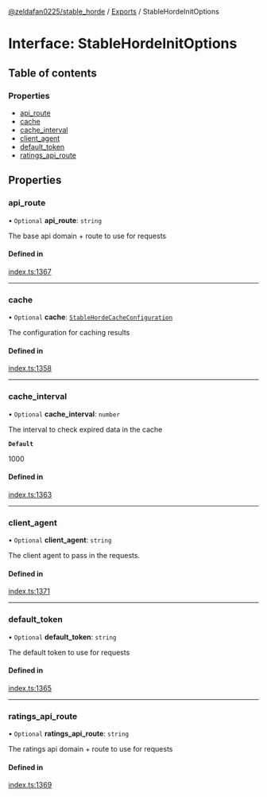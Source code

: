 [@zeldafan0225/stable_horde](../readme.md) / [Exports](../modules.md) / StableHordeInitOptions

# Interface: StableHordeInitOptions

## Table of contents

### Properties

- [api\_route](StableHordeInitOptions.md#api_route)
- [cache](StableHordeInitOptions.md#cache)
- [cache\_interval](StableHordeInitOptions.md#cache_interval)
- [client\_agent](StableHordeInitOptions.md#client_agent)
- [default\_token](StableHordeInitOptions.md#default_token)
- [ratings\_api\_route](StableHordeInitOptions.md#ratings_api_route)

## Properties

### api\_route

• `Optional` **api\_route**: `string`

The base api domain + route to use for requests

#### Defined in

[index.ts:1367](https://github.com/ZeldaFan0225/stable_horde/blob/b03d78a/index.ts#L1367)

___

### cache

• `Optional` **cache**: [`StableHordeCacheConfiguration`](StableHordeCacheConfiguration.md)

The configuration for caching results

#### Defined in

[index.ts:1358](https://github.com/ZeldaFan0225/stable_horde/blob/b03d78a/index.ts#L1358)

___

### cache\_interval

• `Optional` **cache\_interval**: `number`

The interval to check expired data in the cache

**`Default`**

1000

#### Defined in

[index.ts:1363](https://github.com/ZeldaFan0225/stable_horde/blob/b03d78a/index.ts#L1363)

___

### client\_agent

• `Optional` **client\_agent**: `string`

The client agent to pass in the requests.

#### Defined in

[index.ts:1371](https://github.com/ZeldaFan0225/stable_horde/blob/b03d78a/index.ts#L1371)

___

### default\_token

• `Optional` **default\_token**: `string`

The default token to use for requests

#### Defined in

[index.ts:1365](https://github.com/ZeldaFan0225/stable_horde/blob/b03d78a/index.ts#L1365)

___

### ratings\_api\_route

• `Optional` **ratings\_api\_route**: `string`

The ratings api domain + route to use for requests

#### Defined in

[index.ts:1369](https://github.com/ZeldaFan0225/stable_horde/blob/b03d78a/index.ts#L1369)
